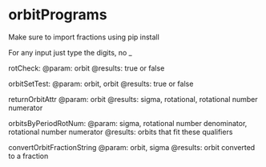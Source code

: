 # orbitPrograms

Make sure to import fractions using pip install

For any input just type the digits, no _

rotCheck:
@param: orbit
@results: true or false

orbitSetTest:
@param: orbit, orbit
@results: true or false

returnOrbitAttr
@param: orbit
@results: sigma, rotational, rotational number numerator

orbitsByPeriodRotNum:
@param: sigma, rotational number denominator, rotational number numerator
@results: orbits that fit these qualifiers

convertOrbitFractionString
@param: orbit, sigma
@results: orbit converted to a fraction
